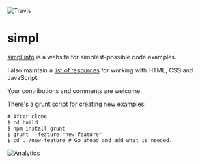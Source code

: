 ![Travis](https://travis-ci.org/samdutton/simpl.svg?branch=demo-updates)


simpl
=====

[simpl.info](http://www.simpl.info) is a website for simplest-possible code examples.

I also maintain a [list of resources](https://docs.google.com/document/d/1Uy7zybjFecFWmW2xTbYKN8t-JhG0_hlJzW6xJjkUA-I/edit#) for working with HTML, CSS and JavaScript.

Your contributions and comments are welcome.

There's a grunt script for creating new examples:

```
# After clone
$ cd build
$ npm install grunt
$ grunt --feature "new-feature"
$ cd ../new-feature # Go ahead and add what is needed.
```

[![Analytics](https://ga-beacon.appspot.com/UA-46871133-1/samdutton/simpl)](https://github.com/igrigorik/ga-beacon)
